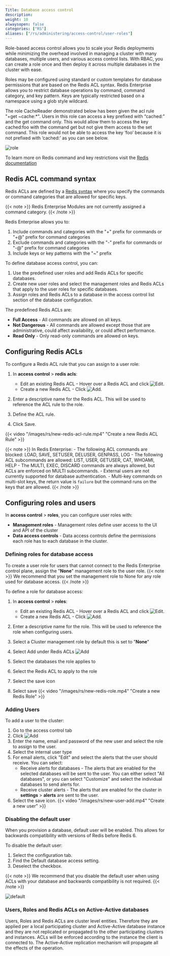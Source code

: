 ```yaml
---
Title: Database access control
description:
weight: 10
alwaysopen: false
categories: ["RS"]
aliases: ["/rs/administering/access-control/user-roles"]
---
```

Role-based access control allows you to scale your Redis deployments while minimizing the overhead involved in managing a cluster with many databases, multiple users, and various access control lists. With RBAC, you can create a role once and then deploy it across multiple databases in the cluster with ease.

Roles may be configured using standard or custom templates for database permissions that are based on the Redis ACL syntax. Redis Enterprise allows you to restrict database operations by command, command category, and key pattern.
Keys are typically restricted based on a namespace using a glob style wildcard.

The role CacheReader demonstrated below has been given the acl rule "+get ~cache:*". Users in this role can access a key prefixed with “cached:” and the get command only. This would allow them to access the key cached:foo with the command get but not give them access to the set command. This role would not be able to access the key ‘foo’ because it is not prefixed with ‘cached:’ as you can see below.

![role](/images/rs/Redis-Role.png#no-click "role")

To learn more on Redis command and key restrictions visit the [Redis documentation](https://redis.io/topics/acl#acl-rules)

## Redis ACL command syntax
Redis ACLs are defined by a [Redis syntax](https://redis.io/topics/acl#acl-rules) where you specify the commands or command categories that are allowed for specific keys.

{{< note >}}
Redis Enterprise Modules are not currently assigned a command category.
{{< /note >}}

Redis Enterprise allows you to:

1. Include commands and categories with the "+" prefix for commands or "+@" prefix for command categories
1. Exclude commands and categories with the "-" prefix for commands or "-@" prefix for command categories
1. Include keys or key patterns with the "~" prefix

To define database access control, you can:

1. Use the predefined user roles and add Redis ACLs for specific databases.
1. Create new user roles and select the management roles and Redis ACLs that apply to the user roles for specific databases.
1. Assign roles and Redis ACLs to a database in the access control list section of the database configuration.

The predefined Redis ACLs are:

- **Full Access** - All commands are allowed on all keys.
- **Not Dangerous** - All commands are allowed except those that are administrative, could affect availability, or could affect performance.
- **Read Only** - Only read-only commands are allowed on keys.

## Configuring Redis ACLs

To configure a Redis ACL rule that you can assign to a user role:

1. In **access control** > **redis acls**:

    - Edit an existing Redis ACL - Hover over a Redis ACL and click ![Edit](/images/rc/icon_edit.png#no-click "Edit").
    - Create a new Redis ACL - Click ![Add](/images/rs/icon_add.png#no-click "Add").

1. Enter a descriptive name for the Redis ACL. This will be used to reference the ACL rule to the role.
1. Define the ACL rule.
1. Click Save.

{{< video "/images/rs/new-redis-acl-rule.mp4" "Create a new Redis ACL Rule" >}}

{{< note >}}
    In Redis Enterprise:
    - The following ACL commands are blocked: LOAD, SAVE, SETUSER, DELUSER, GENPASS, LOG
    - The following ACL subcommands are allowed: LIST, USER, GETUSER, CAT, WHOAMI, HELP
    - The MULTI, EXEC, DISCARD commands are always allowed, but ACLs are enforced on MULTI subcommands.
    - External users are not currently supported for database authentication.
    - Multi-key commands on multi-slot keys, the return value is `failure` but the command runs on the keys that are allowed.
{{< /note >}}

## Configuring roles and users

In **access control** > **roles**, you can configure user roles with:

- **Management roles** - Management roles define user access to the UI and API of the cluster
- **Data access controls** - Data access controls define the permissions each role has to each database in the cluster.

### Defining roles for database access

To create a user role for users that cannot connect to the Redis Enterprise control plane, assign the "**None**" management role to the user role.
{{< note >}}
We recommend that you set the management role to None for any role used for database access.
{{< /note >}}

To define a role for database access:

1. In **access control** > **roles**:

    - Edit an existing Redis ACL - Hover over a Redis ACL and click ![Edit](/images/rc/icon_edit.png#no-click "Edit").
    - Create a new Redis ACL - Click ![Add](/images/rs/icon_add.png#no-click "Add").

1. Enter a descriptive name for the role. This will be used to reference the role when configuring users.
1. Select a Cluster management role by default this is set to "**None**"
1. Select Add under Redis ACLs  ![Add](/images/rs/icon_add.png#no-click "Add")
1. Select the databases the role applies to
1. Select the Redis ACL to apply to the role
1. Select the save icon
1. Select save
{{< video "/images/rs/new-redis-role.mp4" "Create a new Redis Role" >}}

### Adding Users

To add a user to the cluster:

1. Go to the  access control tab
1. Click ![Add](/images/rs/icon_add.png#no-click "Add")
1. Enter the name, email and password of the new user and select the role to assign to the user.
1. Select the internal user type
1. For email alerts, click "Edit" and select the alerts that the user should receive. You can select:
    - Receive alerts for databases - The alerts that are enabled for the selected databases will be sent to the user. You can either select "All databases", or you can select "Customize" and select the individual databases to send alerts for.
    - Receive cluster alerts - The alerts that are enabled for the cluster in **settings** > **alerts** are sent to the user.
1. Select the save icon.
{{< video "/images/rs/new-user-add.mp4" "Create a new user" >}}

### Disabling the default user

When you provision a database, default user will be enabled. This allows for backwards compatibility with versions of Redis before Redis 6.

To disable the default user:

1. Select the configuration tab.
1. Find the Default database access setting.
1. Deselect the checkbox.

{{< note >}}
We recommend that you disable the default user when using ACLs with your database and backwards compatibility is not required.
{{< /note >}}

![default](/images/rs/default-user.png#no-click "default")

### Users, Roles and Redis ACLs on Active-Active databases
Users, Roles and Redis ACLs are cluster level entities. Therefore they are applied per a local participating cluster and Active-Active database instance and they are not replicated or propagated to the other participating clusters and instances.
ACLs will be enforced according to the instance the client is connected to. The Active-Active replication mechanism will propagate all the effects of the operation.

